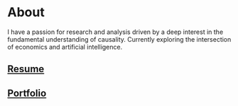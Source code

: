 About
====
I have a passion for research and analysis driven by a deep interest in the fundamental understanding of causality. Currently exploring the intersection of economics and artificial intelligence.
## [Resume](./RESUME.md)
## [Portfolio](./PORTFOLIO.md)
